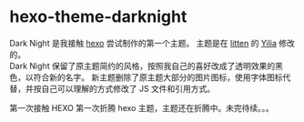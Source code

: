 hexo-theme-darknight
================

Dark Night 是我接触 [hexo](https://github.com/tommy351/hexo) 尝试制作的第一个主题。
主题是在 [litten](http://litten.github.io/) 的 [Yilia](http://litten.github.io/2014/08/31/hexo-theme-yilia/) 修改的。           
Dark Night 保留了原主题简约的风格，按照我自己的喜好改成了透明效果的黑色，以符合新的名字。
新主题删除了原主题大部分的图片图标，使用字体图标代替，并按自己可以理解的方式修改了 JS 文件和引用方式。

第一次接触 HEXO 第一次折腾 hexo 主题，主题还在折腾中。未完待续。。。

